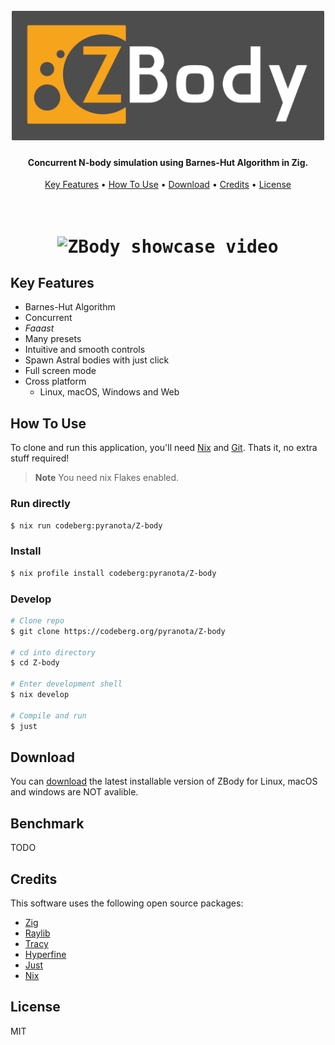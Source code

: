 
<h1 align="center">
  <br>
  <img src="media/splash-v1-high-rez.png" alt="ZBody logo" width="500">

</h1>

<h4 align="center">Concurrent N-body simulation using Barnes-Hut Algorithm in Zig.</h4>



<p align="center">
  <a href="#key-features">Key Features</a> •
  <a href="#how-to-use">How To Use</a> •
  <a href="#download">Download</a> •
  <a href="#credits">Credits</a> •
  <a href="#license">License</a>
</p>




<h1 align="center">
  <br>
  <kbd><img src="media/showcase2.gif" alt="ZBody showcase video" width="800"></kbd>

</h1>

## Key Features

* Barnes-Hut Algorithm
* Concurrent
* *Faaast*
* Many presets
* Intuitive and smooth controls
* Spawn Astral bodies with just click
* Full screen mode
* Cross platform
  - Linux, macOS, Windows and Web

## How To Use

To clone and run this application, you'll need  [Nix](https://nixos.org/download/) and [Git](https://git-scm.com).
Thats it, no extra stuff required!

> **Note**
> You need nix Flakes enabled.

### Run directly
```bash
$ nix run codeberg:pyranota/Z-body
```

### Install
```bash
$ nix profile install codeberg:pyranota/Z-body
```

### Develop
```bash
# Clone repo
$ git clone https://codeberg.org/pyranota/Z-body

# cd into directory
$ cd Z-body

# Enter development shell
$ nix develop

# Compile and run
$ just

```





## Download

You can [download]() the latest installable version of ZBody for Linux, macOS and windows are NOT avalible.

## Benchmark

TODO

## Credits

This software uses the following open source packages:

- [Zig](https://ziglang.org/)
- [Raylib](https://www.raylib.com/)
- [Tracy](https://github.com/wolfpld/tracy)
- [Hyperfine](https://github.com/sharkdp/hyperfine)
- [Just](just.systems)
- [Nix](https://nixos.org/)



## License

MIT
